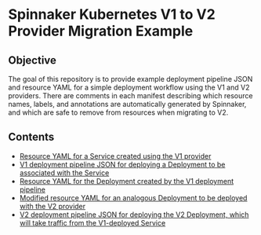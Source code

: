 # Spinnaker Kubernetes V1 to V2 Provider Migration Example

## Objective

The goal of this repository is to provide example deployment pipeline JSON
and resource YAML for a simple deployment workflow using the V1 and V2
providers. There are comments in each manifest describing which resource names,
labels, and annotations are automatically generated by Spinnaker, and which
are safe to remove from resources when migrating to V2.

## Contents
- [Resource YAML for a Service created using the V1 provider](https://github.com/maggieneterval/v1migration/blob/master/resources/v1/service.yaml)
- [V1 deployment pipeline JSON for deploying a Deployment to be associated with
the Service](https://github.com/maggieneterval/v1migration/blob/master/resources/v1/deploy_pipeline.json)
- [Resource YAML for the Deployment created by the V1 deployment pipeline](https://github.com/maggieneterval/v1migration/blob/master/resources/v1/deployment.yaml)
- [Modified resource YAML for an analogous Deployment to be deployed with the V2 provider](https://github.com/maggieneterval/v1migration/blob/master/resources/v2/deployment.yaml)
- [V2 deployment pipeline JSON for deploying the V2 Deployment, which will take
traffic from the V1-deployed Service](https://github.com/maggieneterval/v1migration/blob/master/resources/v2/deploy_pipeline.json)